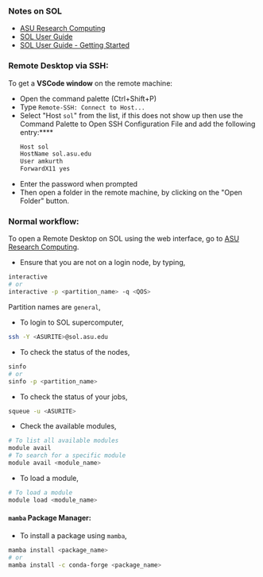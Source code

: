### Notes on SOL

- [ASU Research Computing](https://researchcomputing.asu.edu/)
- [SOL User Guide](https://confluence.cc.asu.edu/display/RC/SOL+User+Guide)
- [SOL User Guide - Getting Started](https://confluence.cc.asu.edu/display/RC/SOL+User+Guide+-+Getting+Started)

### Remote Desktop via SSH:
To get a **VSCode window** on the remote machine:

- Open the command palette (Ctrl+Shift+P)
- Type `Remote-SSH: Connect to Host...`
- Select "Host `sol`" from the list, if this does not show up then use the Command Palette to Open SSH Configuration File and add the following entry:****
    ```bash
    Host sol
    HostName sol.asu.edu
    User amkurth
    ForwardX11 yes  
    ```
- Enter the password when prompted
- Then open a folder in the remote machine, by clicking on the "Open Folder" button.


### Normal workflow:

To open a Remote Desktop on SOL using the web interface, go to [ASU Research Computing](https://ood06.sol.rc.asu.edu/pun/sys/dashboard/batch_connect/sessions).

- Ensure that you are not on a login node, by typing,
```bash
interactive
# or
interactive -p <partition_name> -q <QOS>
```
Partition names are `general`, 

- To login to SOL supercomputer, 
```bash
ssh -Y <ASURITE>@sol.asu.edu
```

- To check the status of the nodes, 
```bash
sinfo 
# or
sinfo -p <partition_name>
```

- To check the status of your jobs,
```bash 
squeue -u <ASURITE>
```

- Check the available modules, 
```bash
# To list all available modules
module avail
# To search for a specific module
module avail <module_name>
```

- To load a module, 
```bash
# To load a module
module load <module_name>
```

#### `mamba` Package Manager:

- To install a package using `mamba`, 
```bash
mamba install <package_name>
# or
mamba install -c conda-forge <package_name>
```